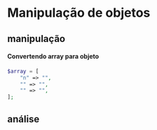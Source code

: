 # Manipulação de objetos

## manipulação

#### Convertendo array para objeto
```php
$array = [
	"n" => "",
	"" => "",
	"" => "",
];
```

## análise
```php
```

<!--stackedit_data:
eyJoaXN0b3J5IjpbLTEyNTkzMTU2NTIsMTA3ODc5ODkzXX0=
-->